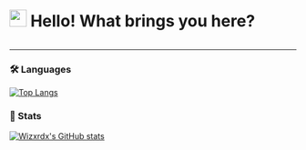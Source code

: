 # <img src="https://media.giphy.com/media/hvRJCLFzcasrR4ia7z/giphy.gif" width="30px"/> Hello! What brings you here?
<img src="https://komarev.com/ghpvc/?username=wizxrdx&style=flat-square&color=9152cc" alt=""/>

---

### 🛠️ Languages
[![Top Langs](https://github-readme-stats-git-masterorgs-github-readme-stats-team.vercel.app/api/top-langs/?username=wizxrdx&theme=tokyonight&layout=compact&include_orgs=true&hide=jupyter%20notebook)](https://github.com/Wizxrdx)

### 📖 Stats
[![Wizxrdx's GitHub stats](https://github-readme-stats-git-masterorgs-github-readme-stats-team.vercel.app/api?username=wizxrdx&show_icons=true&theme=tokyonight&count_private=true&include_orgs=true)](https://github.com/Wizxrdx)
